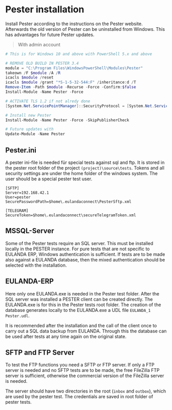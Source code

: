 # Pester installation

Install Pester according to the instructions on the Pester website. Afterwards the old version of Pester can be uninstalled from Windows. This has advantages for future Pester updates.

> With admin account

```powershell
# This is for Windows 10 and above with PowerShell 5.x and above

# REMOVE OLD BUILD IN PESTER 3.4
module = "C:\Program Files\WindowsPowerShell\Modules\Pester"
takeown /F $module /A /R
icacls $module /reset
icacls $module /grant "*S-1-5-32-544:F" /inheritance:d /T
Remove-Item -Path $module -Recurse -Force -Confirm:$false
Install-Module -Name Pester -Force

# ACTIVATE TLS 1.2 if not alredy done
[System.Net.ServicePointManager]::SecurityProtocol = [System.Net.ServicePointManager]::SecurityProtocol -bor [System.Net.SecurityProtocolType]::Tls12

# Install new Pester
Install-Module -Name Pester -Force -SkipPublisherCheck

# Future updates with
Update-Module -Name Pester

```



## Pester.ini

A pester ini-file is needed für special tests against sql and ftp. It is stored in the pester root folder of the project `(project)\source\tests`. Tokens and all security settings are under the home folder of the windows system. The user should be a special pester test user.

```
[SFTP]
Server=192.168.42.1
User=pester
SecurePasswordPath=$home\.eulandaconnect\PesterSftp.xml

[TELEGRAM]
SecureToken=$home\.eulandaconnect\secureTelegramToken.xml

```



## MSSQL-Server

Some of the Pester tests require an SQL server. This must be installed locally in the PESTER instance. For pure tests that are not specific to EULANDA ERP, Windows authentication is sufficient. If tests are to be made also against a EULANDA database, then the mixed authentication should be selected with the installation.

## EULANDA-ERP

Here only one EULANDA.exe is needed in the Pester test folder. After the SQL server was installed a PESTER client can be created directly. The EULANDA.exe is for this in the Pester tests root folder. The creation of the database generates locally to the EULANDA.exe a UDL file `EULANDA_1 Pester.udl`.

It is recommended after the installation and the call of the client once to carry out a SQL data backup from EULANDA. Through this the database can be used after tests at any time again on the original state.

## SFTP and FTP Server

To test the FTP functions you need a SFTP or FTP server. If only a FTP server is needed and no SFTP tests are to be made, the free FileZilla FTP server is sufficient, otherwise the commercial version of the FileZilla server is needed.

The server should have two directories in the root (`inbox` and `outbox`), which are used by the pester test. The credentials are saved in root folder of pester tests.
